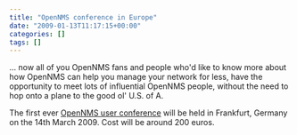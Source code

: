 ```yaml
---
title: "OpenNMS conference in Europe"
date: "2009-01-13T11:17:15+00:00"
categories: []
tags: []
---
```


... now all of you OpenNMS fans and people who'd like to know more about how OpenNMS can help you manage your network for less, have the opportunity to meet lots of influential OpenNMS people, without the need to hop onto a plane to the good ol' U.S. of A.

The first ever <a href="http://www.opennms.org/index.php/OpenNMSUCE2009">OpenNMS user conference</a> will be held in Frankfurt, Germany on the 14th March 2009. Cost will be around 200 euros.
